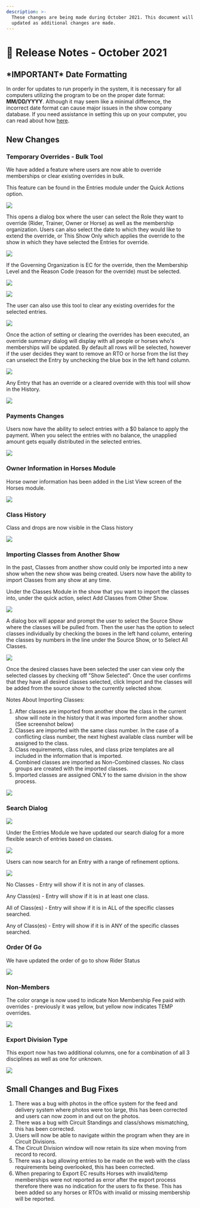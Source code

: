 ```yaml
---
description: >-
  These changes are being made during October 2021. This document will be
  updated as additional changes are made.
---
```


# 📔 Release Notes - October 2021

## \*IMPORTANT\* Date Formatting

In order for updates to run properly in the system, it is necessary for all computers utilizing the program to be on the proper date format: **MM/DD/YYYY**. Although it may seem like a minimal difference, the incorrect date format can cause major issues in the show company database. If you need assistance in setting this up on your computer, you can read about how [here](http://docs.showgroundsonline.com/doc/showgrounds-manual/#8565).

## New Changes

### Temporary Overrides - Bulk Tool

We have added a feature where users are now able to override memberships or clear existing overrides in bulk.

This feature can be found in the Entries module under the Quick Actions option.

![](http://docs.showgroundsonline.com/wp-content/uploads/2021/10/img\_617948918ddcb.png)

This opens a dialog box where the user can select the Role they want to override (Rider, Trainer, Owner or Horse) as well as the membership organization. Users can also select the date to which they would like to extend the override, or This Show Only which applies the override to the show in which they have selected the Entries for override.

![](http://docs.showgroundsonline.com/wp-content/uploads/2021/10/img\_617948d83e9a4.png)

If the Governing Organization is EC for the override, then the Membership Level and the Reason Code (reason for the override) must be selected.

![](http://docs.showgroundsonline.com/wp-content/uploads/2021/10/img\_61794980562d8.png)

![](http://docs.showgroundsonline.com/wp-content/uploads/2021/10/img\_617949b1a7256.png)

The user can also use this tool to clear any existing overrides for the selected entries.

![](http://docs.showgroundsonline.com/wp-content/uploads/2021/10/img\_61794a04e3b9c.png)

Once the action of setting or clearing the overrides has been executed, an override summary dialog will display with all people or horses who's memberships will be updated. By default all rows will be selected, however if the user decides they want to remove an RTO or horse from the list they can unselect the Entry by unchecking the blue box in the left hand column.

![](http://docs.showgroundsonline.com/wp-content/uploads/2021/10/img\_61794a562f7ba.png)

Any Entry that has an override or a cleared override with this tool will show in the History.

![](http://docs.showgroundsonline.com/wp-content/uploads/2021/10/img\_61794c149f1ca.png)

### Payments Changes

Users now have the ability to select entries with a $0 balance to apply the payment. When you select the entries with no balance, the unapplied amount gets equally distributed in the selected entries.

![](http://docs.showgroundsonline.com/wp-content/uploads/2021/10/img\_61794766250c0.png)

### Owner Information in Horses Module

Horse owner information has been added in the List View screen of the Horses module.

![](http://docs.showgroundsonline.com/wp-content/uploads/2021/10/img\_6179479aed240.png)

### Class History

Class and drops are now visible in the Class history

![](http://docs.showgroundsonline.com/wp-content/uploads/2021/10/img\_6169bab88f165.png)

### Importing Classes from Another Show

In the past, Classes from another show could only be imported into a new show when the new show was being created. Users now have the ability to import Classes from any show at any time.

Under the Classes Module in the show that you want to import the classes into, under the quick action, select Add Classes from Other Show.

![](http://docs.showgroundsonline.com/wp-content/uploads/2021/10/img\_615d9ce5d99a2.png)

A dialog box will appear and prompt the user to select the Source Show where the classes will be pulled from. Then the user has the option to select classes individually by checking the boxes in the left hand column, entering the classes by numbers in the line under the Source Show, or to Select All Classes.

![](http://docs.showgroundsonline.com/wp-content/uploads/2021/10/img\_615d9d1109ca6.png)

Once the desired classes have been selected the user can view only the selected classes by checking off "Show Selected". Once the user confirms that they have all desired classes selected, click Import and the classes will be added from the source show to the currently selected show.

Notes About Importing Classes:

1. After classes are imported from another show the class in the current show will note in the history that it was imported form another show. (See screenshot below)
2. Classes are imported with the same class number. In the case of a conflicting class number, the next highest available class number will be assigned to the class.
3. Class requirements, class rules, and class prize templates are all included in the information that is imported.
4. Combined classes are imported as Non-Combined classes. No class groups are created with the imported classes.
5. Imported classes are assigned ONLY to the same division in the show process.

![](http://docs.showgroundsonline.com/wp-content/uploads/2021/10/img\_615d9d822207f.png)

### Search Dialog

![](http://docs.showgroundsonline.com/wp-content/uploads/2021/10/img\_615da7538179d.png)

Under the Entries Module we have updated our search dialog for a more flexible search of entries based on classes.

![](http://docs.showgroundsonline.com/wp-content/uploads/2021/09/img\_61546c09d52aa.png)

Users can now search for an Entry with a range of refinement options.

![](http://docs.showgroundsonline.com/wp-content/uploads/2021/10/img\_615da68ac446e.png)

No Classes - Entry will show if it is not in any of classes.

Any Class(es) - Entry will show if it is in at least one class.

All of Class(es) - Entry will show if it is in ALL of the specific classes searched.

Any of Class(es) - Entry will show if it is in ANY of the specific  classes searched.

### Order Of Go

We have updated the order of go to show Rider Status

![](http://docs.showgroundsonline.com/wp-content/uploads/2021/09/img\_61546b5d75a8a.png)

### Non-Members

The color orange is now used to indicate Non Membership Fee paid with overrides - previously it was yellow, but yellow now indicates TEMP overrides.

![](http://docs.showgroundsonline.com/wp-content/uploads/2021/09/img\_615374f16bb78.png)

### Export Division Type

This export now has two additional columns, one for a combination of all 3 disciplines as well as one for unknown.

![](http://docs.showgroundsonline.com/wp-content/uploads/2021/09/img\_615374186d3db.png)

## Small Changes and Bug Fixes

1. There was a bug with photos in the office system for the feed and delivery system where photos were too large, this has been corrected and users can now zoom in and out on the photos.
2. There was a bug with Circuit Standings and class/shows mismatching, this has been corrected.
3. Users will now be able to navigate within the program when they are in Circuit Divisions.
4. The Circuit Division window will now retain its size when moving from record to record.
5. There was a bug allowing entries to be made on the web with the class requirements being overlooked, this has been corrected.
6. When preparing to Export EC results Horses with invalid/temp memberships were not reported as error after the export process therefore there was no indication for the users to fix these. This has been added so any horses or RTOs with invalid or missing membership will be reported.
